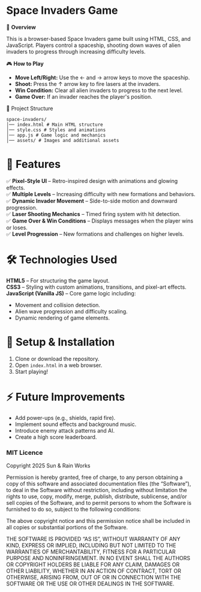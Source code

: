 # Space Invaders Game

🚀 **Overview**

This is a browser-based Space Invaders game built using HTML, CSS, and JavaScript. Players control a spaceship, shooting down waves of alien invaders to progress through increasing difficulty levels.

🎮 **How to Play**

- **Move Left/Right:** Use the ← and → arrow keys to move the spaceship.
- **Shoot:** Press the ↑ arrow key to fire lasers at the invaders.
- **Win Condition:** Clear all alien invaders to progress to the next level.
- **Game Over:** If an invader reaches the player's position.

📁 Project Structure

```
space-invaders/
│── index.html # Main HTML structure
│── style.css # Styles and animations
│── app.js # Game logic and mechanics
│── assets/ # Images and additional assets
```

# 🎨 Features

✅ **Pixel-Style UI** – Retro-inspired design with animations and glowing effects.  
✅ **Multiple Levels** – Increasing difficulty with new formations and behaviors.  
✅ **Dynamic Invader Movement** – Side-to-side motion and downward progression.  
✅ **Laser Shooting Mechanics** – Timed firing system with hit detection.  
✅ **Game Over & Win Conditions** – Displays messages when the player wins or loses.  
✅ **Level Progression** – New formations and challenges on higher levels.

# 🛠️ Technologies Used

**HTML5** – For structuring the game layout.  
**CSS3** – Styling with custom animations, transitions, and pixel-art effects.  
**JavaScript (Vanilla JS)** – Core game logic including:

- Movement and collision detection.
- Alien wave progression and difficulty scaling.
- Dynamic rendering of game elements.

# 🔧 Setup & Installation

1. Clone or download the repository.
2. Open `index.html` in a web browser.
3. Start playing!

# ⚡ Future Improvements

- Add power-ups (e.g., shields, rapid fire).
- Implement sound effects and background music.
- Introduce enemy attack patterns and AI.
- Create a high score leaderboard.

### MIT Licence

Copyright 2025 Sun & Rain Works

Permission is hereby granted, free of charge, to any person obtaining a copy of this software and associated documentation files (the “Software”), to deal in the Software without restriction, including without limitation the rights to use, copy, modify, merge, publish, distribute, sublicense, and/or sell copies of the Software, and to permit persons to whom the Software is furnished to do so, subject to the following conditions:

The above copyright notice and this permission notice shall be included in all copies or substantial portions of the Software.

THE SOFTWARE IS PROVIDED “AS IS”, WITHOUT WARRANTY OF ANY KIND, EXPRESS OR IMPLIED, INCLUDING BUT NOT LIMITED TO THE WARRANTIES OF MERCHANTABILITY, FITNESS FOR A PARTICULAR PURPOSE AND NONINFRINGEMENT. IN NO EVENT SHALL THE AUTHORS OR COPYRIGHT HOLDERS BE LIABLE FOR ANY CLAIM, DAMAGES OR OTHER LIABILITY, WHETHER IN AN ACTION OF CONTRACT, TORT OR OTHERWISE, ARISING FROM, OUT OF OR IN CONNECTION WITH THE SOFTWARE OR THE USE OR OTHER DEALINGS IN THE SOFTWARE.
